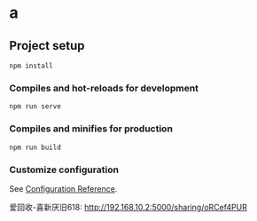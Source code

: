 # a

## Project setup
```
npm install
```

### Compiles and hot-reloads for development
```
npm run serve
```

### Compiles and minifies for production
```
npm run build
```

### Customize configuration
See [Configuration Reference](https://cli.vuejs.org/config/).

爱回收-喜新厌旧618:
http://192.168.10.2:5000/sharing/oRCef4PUR